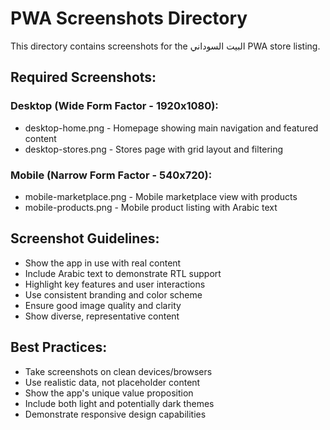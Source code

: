 # PWA Screenshots Directory

This directory contains screenshots for the البيت السوداني PWA store listing.

## Required Screenshots:

### Desktop (Wide Form Factor - 1920x1080):
- desktop-home.png - Homepage showing main navigation and featured content
- desktop-stores.png - Stores page with grid layout and filtering

### Mobile (Narrow Form Factor - 540x720):
- mobile-marketplace.png - Mobile marketplace view with products
- mobile-products.png - Mobile product listing with Arabic text

## Screenshot Guidelines:
- Show the app in use with real content
- Include Arabic text to demonstrate RTL support
- Highlight key features and user interactions
- Use consistent branding and color scheme
- Ensure good image quality and clarity
- Show diverse, representative content

## Best Practices:
- Take screenshots on clean devices/browsers
- Use realistic data, not placeholder content
- Show the app's unique value proposition
- Include both light and potentially dark themes
- Demonstrate responsive design capabilities